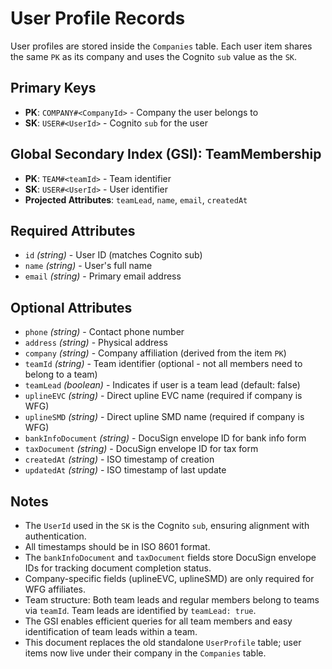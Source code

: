 # User Profile Records

User profiles are stored inside the `Companies` table. Each user item shares the
same `PK` as its company and uses the Cognito `sub` value as the `SK`.

## Primary Keys
- **PK**: `COMPANY#<CompanyId>` - Company the user belongs to
- **SK**: `USER#<UserId>` - Cognito `sub` for the user

## Global Secondary Index (GSI): TeamMembership
- **PK**: `TEAM#<teamId>` - Team identifier
- **SK**: `USER#<UserId>` - User identifier  
- **Projected Attributes**: `teamLead`, `name`, `email`, `createdAt`

## Required Attributes
- `id` *(string)* - User ID (matches Cognito sub)
- `name` *(string)* - User's full name
- `email` *(string)* - Primary email address

## Optional Attributes
- `phone` *(string)* - Contact phone number
- `address` *(string)* - Physical address
- `company` *(string)* - Company affiliation (derived from the item `PK`)
- `teamId` *(string)* - Team identifier (optional - not all members need to belong to a team)
- `teamLead` *(boolean)* - Indicates if user is a team lead (default: false)
- `uplineEVC` *(string)* - Direct upline EVC name (required if company is WFG)
- `uplineSMD` *(string)* - Direct upline SMD name (required if company is WFG)
- `bankInfoDocument` *(string)* - DocuSign envelope ID for bank info form
- `taxDocument` *(string)* - DocuSign envelope ID for tax form
- `createdAt` *(string)* - ISO timestamp of creation
- `updatedAt` *(string)* - ISO timestamp of last update

## Notes
- The `UserId` used in the `SK` is the Cognito `sub`, ensuring alignment with authentication.
- All timestamps should be in ISO 8601 format.
- The `bankInfoDocument` and `taxDocument` fields store DocuSign envelope IDs for tracking document completion status.
- Company-specific fields (uplineEVC, uplineSMD) are only required for WFG affiliates.
- Team structure: Both team leads and regular members belong to teams via `teamId`. Team leads are identified by `teamLead: true`.
- The GSI enables efficient queries for all team members and easy identification of team leads within a team.
- This document replaces the old standalone `UserProfile` table; user items now live under their company in the `Companies` table.
